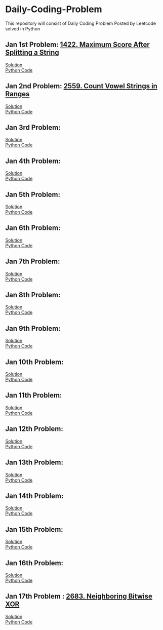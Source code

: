 # Daily-Coding-Problem
This repository will consist of Daily Coding Problem Posted by Leetcode solved in Python

## Jan 1st Problem: [1422. Maximum Score After Splitting a String](https://leetcode.com/problems/maximum-score-after-splitting-a-string/description/?envType=daily-question&envId=2025-01-01)
[Solution]() <br>
[Python Code]() 

## Jan 2nd Problem: [2559. Count Vowel Strings in Ranges](https://leetcode.com/problems/count-vowel-strings-in-ranges/description/?envType=daily-question&envId=2025-01-02)
[Solution]() <br>
[Python Code]() 

## Jan 3rd Problem:
[Solution]() <br>
[Python Code]() 

## Jan 4th Problem:
[Solution]() <br>
[Python Code]() 

## Jan 5th Problem:
[Solution]() <br>
[Python Code]() 

## Jan 6th Problem:
[Solution]() <br>
[Python Code]() 

## Jan 7th Problem:
[Solution]() <br>
[Python Code]() 

## Jan 8th Problem:
[Solution]() <br>
[Python Code]() 

## Jan 9th Problem:
[Solution]() <br>
[Python Code]() 

## Jan 10th Problem:
[Solution]() <br>
[Python Code]() 

## Jan 11th Problem:
[Solution]() <br>
[Python Code]() 

## Jan 12th Problem:
[Solution]() <br>
[Python Code]() 

## Jan 13th Problem:
[Solution]() <br>
[Python Code]() 

## Jan 14th Problem:
[Solution]() <br>
[Python Code]() 

## Jan 15th Problem:
[Solution]() <br>
[Python Code]() 

## Jan 16th Problem:
[Solution]() <br>
[Python Code]() 

## Jan 17th Problem : [2683. Neighboring Bitwise XOR](https://leetcode.com/problems/neighboring-bitwise-xor/description/?envType=daily-question&envId=2025-01-17)
[Solution]() <br>
[Python Code]() 

